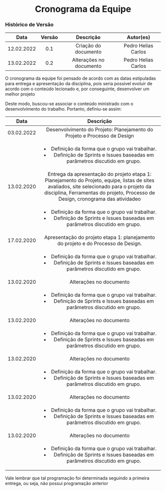 # <center>Cronograma da Equipe

### Histórico de Versão

|    Data    | Versão |        Descrição        |      Autor(es)      |
| :--------: | :----: | :---------------------: | :-----------------: |
| 12.02.2022 |  0.1   |  Criação do documento   | Pedro Helias Carlos |
| 13.02.2022 |  0.2   | Alterações no documento | Pedro Helias Carlos |

<p>O cronograma da equipe foi pensado de acordo com as datas estipuladas para entrega e apresentação da disciplina, pois seria possível evoluir de acordo com o conteúdo lecionado e, por conseguinte, desenvolver um melhor projeto </p>
<p>Deste modo, buscou-se associar o conteúdo ministrado com o desenvolvimento do trabalho. Portanto, definiu-se assim:
</p>

|    Data    |        Descrição        |
| :--------: | :---------------------: |
| 03.02.2022 |  Desenvolvimento do Projeto: Planejamento do Projeto e Processo de Design |
|  | <ul><li>Definição da forma que o grupo vai trabalhar.</li><li>Definição de Sprints e Issues baseadas em parâmetros discutido em grupo.</li></ul> |
| 13.02.2020 | Entrega da apresentação do projeto etapa 1: Planejamento do Projeto, equipe, listas de sites avaliados, site selecionado para o projeto da disciplina, Ferramentas do projeto, Processo de Design, cronograma das atividadeo |
|  | <ul><li>Definição da forma que o grupo vai trabalhar.</li><li>Definição de Sprints e Issues baseadas em parâmetros discutido em grupo.</li></ul> |
| 17.02.2020 | Apresentação do projeto etapa 1: planejamento do projeto e do Processo de Design. |
|  | <ul><li>Definição da forma que o grupo vai trabalhar.</li><li>Definição de Sprints e Issues baseadas em parâmetros discutido em grupo.</li></ul> |
| 13.02.2020 | Alterações no documento |
|  | <ul><li>Definição da forma que o grupo vai trabalhar.</li><li>Definição de Sprints e Issues baseadas em parâmetros discutido em grupo.</li></ul> |
| 13.02.2020 | Alterações no documento |
|  | <ul><li>Definição da forma que o grupo vai trabalhar.</li><li>Definição de Sprints e Issues baseadas em parâmetros discutido em grupo.</li></ul> |
| 13.02.2020 | Alterações no documento |
|  | <ul><li>Definição da forma que o grupo vai trabalhar.</li><li>Definição de Sprints e Issues baseadas em parâmetros discutido em grupo.</li></ul> |
| 13.02.2020 | Alterações no documento |
|  | <ul><li>Definição da forma que o grupo vai trabalhar.</li><li>Definição de Sprints e Issues baseadas em parâmetros discutido em grupo.</li></ul> |      
| 13.02.2020 | Alterações no documento |
|  | <ul><li>Definição da forma que o grupo vai trabalhar.</li><li>Definição de Sprints e Issues baseadas em parâmetros discutido em grupo.</li></ul> |      


Vale lembrar que tal programação foi determinada seguindo a primeira entrega, ou seja, não possui programação anterior
